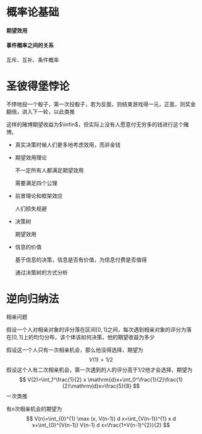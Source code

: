 # 概率论基础

#### 期望效用

#### 事件概率之间的关系

互斥、互补、条件概率

# 圣彼得堡悖论

不停地投一个骰子，第一次投骰子，若为反面，则结束游戏得一元，正面，则奖金翻倍，进入下一轮，以此类推

这样的赌博期望收益为$\infin$，但实际上没有人愿意付无穷多的钱进行这个赌博。

- 真实决策时候人们更多地考虑效用，而非金钱

- 期望效用理论

  不一定所有人都满足期望效用

  需要满足四个公理

- 前景理论和框架效应

  人们损失规避

- 决策树 

  期望效用

- 信息的价值

  基于信息的决策，信息是否有价值，为信息付费是否值得

  通过决策树的方式分析

# 逆向归纳法

相亲问题

假设一个人对相亲对象的评分落在区间$[0,1]$之间，每次遇到相亲对象的评分为落在$[0,1]$上的均匀分布，该个体该如何决策，他的期望收益为多少

假设这一个人只有一次相亲机会，那么他没得选择，期望为
$$
V(1)=1/2
$$
假设这个人有二次相亲机会，第一次遇到的人的评分高于$1/2$他才会选择，期望为
$$
V(2)=\int_1^\frac{1}{2} x \mathrm{d}x+\int_0^\frac{1}{2}\frac{1}{2}\mathrm{d}x=\frac{5}{8}
$$
一次类推

有$n$次相亲机会的期望为
$$
V(n)=\int_{0}^{1} \max (x, V(n-1)) d x=\int_{V(n-1)}^{1} x d x+\int_{0}^{V(n-1)} V(n-1) d x=\frac{1+V(n-1)^{2}}{2}
$$